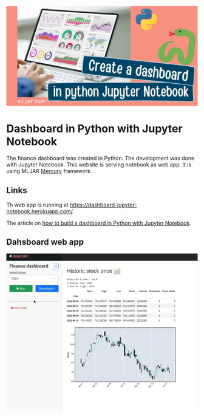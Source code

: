 ![](https://raw.githubusercontent.com/pplonski/dashboard-python-jupyter-notebook/main/media/banner.jpg)

# Dashboard in Python with Jupyter Notebook

The finance dashboard was created in Python. The development was done with Jupyter Notebook. This website is serving notebook as web app. It is using MLJAR <a href="https://github.com/mljar/mercury" target="_blank">Mercury</a> framework.

## Links

Th web app is running at https://dashboard-jupyter-notebook.herokuapp.com/.

The article on <a href="https://mljar.com/blog/dashboard-python-jupyter-notebook" target="_blank">how to build a dashboard in Python with Jupyter Notebook</a>.

## Dahsboard web app
![](https://raw.githubusercontent.com/pplonski/dashboard-python-jupyter-notebook/main/media/jupyter-dashboard-finance.gif)
